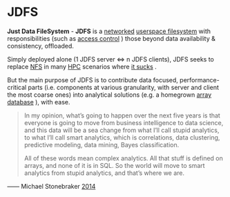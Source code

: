 # JDFS

**Just Data FileSystem** - **JDFS** is a
[networked](https://en.wikipedia.org/wiki/Computer_network)
[userspace filesystem](https://en.wikipedia.org/wiki/Filesystem_in_Userspace)
with responsibilities (such as
[access control](https://en.wikipedia.org/wiki/Access_control)
) those beyond data availability & consistency, offloaded.

Simply deployed alone (1 JDFS server <=> n JDFS clients), JDFS seeks to replace
[NFS](https://en.wikipedia.org/wiki/Network_File_System)
in many
[HPC](https://en.wikipedia.org/wiki/High-performance_computing)
scenarios where
[it sucks](https://www.kernel.org/doc/ols/2006/ols2006v2-pages-59-72.pdf)
.

But the main purpose of JDFS is to contribute data focused, performance-critical
parts (i.e. components at various granularity, with server and client the most
coarse ones) into analytical solutions (e.g. a homegrown
[array database](https://en.wikipedia.org/wiki/Array_DBMS)
), with ease.

> In my opinion, what’s going to happen over the next five years is that
> everyone is going to move from business intelligence to data science,
> and this data will be a sea change from what I’ll call stupid analytics,
> to what I’ll call smart analytics, which is correlations, data clustering,
> predictive modeling, data mining, Bayes classification.
>
> All of these words mean complex analytics. All that stuff is defined on
> arrays, and none of it is in SQL. So the world will move to smart analytics
> from stupid analytics, and that’s where we are.

—— Michael Stonebraker
[2014](https://www.datanami.com/2014/04/09/array_databases_the_next_big_thing_in_data_analytics_/)
